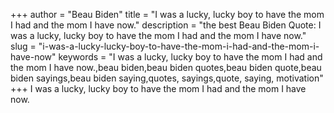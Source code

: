 +++
author = "Beau Biden"
title = "I was a lucky, lucky boy to have the mom I had and the mom I have now."
description = "the best Beau Biden Quote: I was a lucky, lucky boy to have the mom I had and the mom I have now."
slug = "i-was-a-lucky-lucky-boy-to-have-the-mom-i-had-and-the-mom-i-have-now"
keywords = "I was a lucky, lucky boy to have the mom I had and the mom I have now.,beau biden,beau biden quotes,beau biden quote,beau biden sayings,beau biden saying,quotes, sayings,quote, saying, motivation"
+++
I was a lucky, lucky boy to have the mom I had and the mom I have now.
